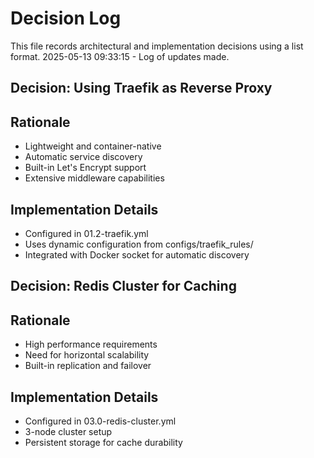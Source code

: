 # Decision Log

This file records architectural and implementation decisions using a list format.
2025-05-13 09:33:15 - Log of updates made.

## Decision: Using Traefik as Reverse Proxy

## Rationale

- Lightweight and container-native
- Automatic service discovery
- Built-in Let's Encrypt support
- Extensive middleware capabilities

## Implementation Details

- Configured in 01.2-traefik.yml
- Uses dynamic configuration from configs/traefik_rules/
- Integrated with Docker socket for automatic discovery

## Decision: Redis Cluster for Caching

## Rationale

- High performance requirements
- Need for horizontal scalability
- Built-in replication and failover

## Implementation Details

- Configured in 03.0-redis-cluster.yml
- 3-node cluster setup
- Persistent storage for cache durability
